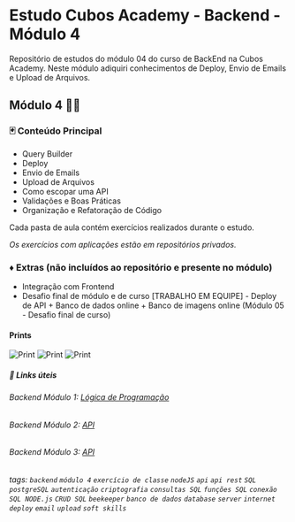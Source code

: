 # Estudo Cubos Academy - Backend - Módulo 4

Repositório de estudos do módulo 04 do curso de BackEnd na Cubos Academy.
Neste módulo adiquiri conhecimentos de Deploy, Envio de Emails e Upload de Arquivos.

## Módulo 4 👩‍💻

### :black_joker: Conteúdo Principal

- Query Builder
- Deploy
- Envio de Emails
- Upload de Arquivos
- Como escopar uma API
- Validações e Boas Práticas
- Organização e Refatoração de Código

Cada pasta de aula contém exercícios realizados durante o estudo.

_Os exercícios com aplicações estão em repositórios privados._

### :diamonds: Extras (não incluídos ao repositório e presente no módulo)

- Integração com Frontend
- Desafio final de módulo e de curso [TRABALHO EM EQUIPE] - Deploy de API + Banco de dados online + Banco de imagens online (Módulo 05 - Desafio final de curso)

#### Prints

![Print](https://cdn.discordapp.com/attachments/482798090592714754/1176579499345850419/image.png?ex=656f620c&is=655ced0c&hm=47e82f56ccc094f67710035183aa9c93bb9b39c7016c4f1f77298e0bc39d2c4d&)
![Print](https://cdn.discordapp.com/attachments/482798090592714754/1176579896466755695/1311linkedin1.jpg?ex=656f626b&is=655ced6b&hm=876d66e0f011d4b4cd2d4ce68b57850bd7d8c361bf4c6a7aa30a3bf5fb914d6b&)
![Print](https://cdn.discordapp.com/attachments/482798090592714754/1176579897196564620/1311linkedin3.jpg?ex=656f626b&is=655ced6b&hm=576fdf858c6df3cc5de6f3c3ae4eda2d66fcc663535e199ba0e30b9bc38f2264&)

##### :link: Links úteis

###### Backend Módulo 1: [Lógica de Programação](https://github.com/arthurgsa/backend-m01-logic)

###### Backend Módulo 2: [API](https://github.com/arthurgsa/backend-m02-api)

###### Backend Módulo 3: [API](https://github.com/arthurgsa/backend-m03-sql-postgresql)

###### tags: `backend` `módulo 4` `exercício de classe` `nodeJS` `api` `api rest` `SQL` `postgreSQL` `autenticação` `criptografia` `consultas SQL` `funções SQL` `conexão SQL NODE.js` `CRUD SQL` `beekeeper` `banco de dados` `database` `server` `internet` `deploy` `email` `upload` `soft skills`

